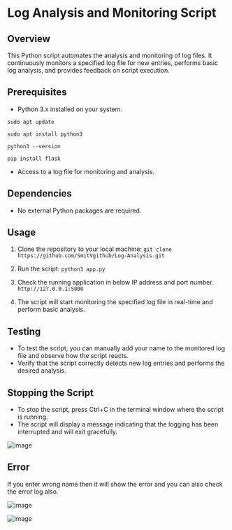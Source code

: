 # Log Analysis and Monitoring Script

## Overview
This Python script automates the analysis and monitoring of log files. It continuously monitors a specified log file for new entries, performs basic log analysis, and provides feedback on script execution.

## Prerequisites
- Python 3.x installed on your system.

``` 
sudo apt update
```
``` 
sudo apt install python3
```
``` 
python3 --version
```
``` 
pip install flask
```
  
- Access to a log file for monitoring and analysis.

## Dependencies
- No external Python packages are required.

## Usage
1. Clone the repository to your local machine:
``` git clone https://github.com/SmitVgithub/Log-Analysis.git ```

2. Run the script:
``` python3 app.py ```

3. Check the running application in below IP address and port number.
``` http://127.0.0.1:5000 ```

4. The script will start monitoring the specified log file in real-time and perform basic analysis.

## Testing
- To test the script, you can manually add your name to the monitored log file and observe how the script reacts.
- Verify that the script correctly detects new log entries and performs the desired analysis.

## Stopping the Script
- To stop the script, press Ctrl+C in the terminal window where the script is running.
- The script will display a message indicating that the logging has been interrupted and will exit gracefully.
  
![image](https://github.com/SmitVgithub/Log-Analysis/assets/146537968/9d765697-15c7-40ec-a78f-4fd7f777608e)

## Error
If you enter wrong name then it will show the error and you can also check the error log also.

![image](https://github.com/SmitVgithub/Log-Analysis/assets/146537968/12cfc80d-ec21-4632-ac2e-840c45262579)

![image](https://github.com/SmitVgithub/Log-Analysis/assets/146537968/b7528184-eaa7-4a7d-9651-eeb81053110f)
